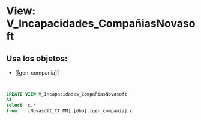 # View: V_Incapacidades_CompañiasNovasoft

## Usa los objetos:
- [[gen_compania]]

```sql


CREATE VIEW V_Incapacidades_CompañiasNovasoft
AS
select	c.*
from	[Novasoft_CT_MM].[dbo].[gen_compania] c

```

